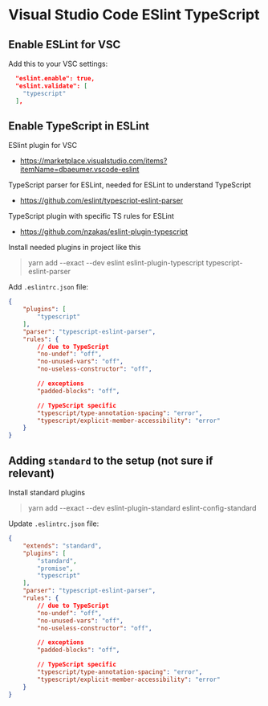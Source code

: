 # Visual Studio Code ESlint TypeScript

## Enable ESLint for VSC
Add this to your VSC settings:
```json
  "eslint.enable": true,
  "eslint.validate": [
    "typescript"
  ],
```

## Enable TypeScript in ESLint

ESlint plugin for VSC
- https://marketplace.visualstudio.com/items?itemName=dbaeumer.vscode-eslint

TypeScript parser for ESLint, needed for ESLint to understand TypeScript
- https://github.com/eslint/typescript-eslint-parser

TypeScript plugin with specific TS rules for ESLint
- https://github.com/nzakas/eslint-plugin-typescript

Install needed plugins in project like this
>yarn add --exact --dev eslint eslint-plugin-typescript typescript-eslint-parser

Add `.eslintrc.json` file:
```json
{
    "plugins": [
        "typescript"
    ],
    "parser": "typescript-eslint-parser",
    "rules": {
        // due to TypeScript
        "no-undef": "off",
        "no-unused-vars": "off",
        "no-useless-constructor": "off",

        // exceptions
        "padded-blocks": "off",

        // TypeScript specific
        "typescript/type-annotation-spacing": "error",
        "typescript/explicit-member-accessibility": "error"
    }
}

```

## Adding `standard` to the setup (not sure if relevant)

Install standard plugins
>yarn add --exact --dev eslint-plugin-standard eslint-config-standard

Update `.eslintrc.json` file:
```json
{
    "extends": "standard",
    "plugins": [
        "standard",
        "promise",
        "typescript"
    ],
    "parser": "typescript-eslint-parser",
    "rules": {
        // due to TypeScript
        "no-undef": "off",
        "no-unused-vars": "off",
        "no-useless-constructor": "off",

        // exceptions
        "padded-blocks": "off",

        // TypeScript specific
        "typescript/type-annotation-spacing": "error",
        "typescript/explicit-member-accessibility": "error"
    }
}
```